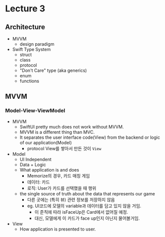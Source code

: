 # Lecture 3

## Architecture

- MVVM
  - design paradigm
- Swift Type System
  - struct
  - class
  - protocol
  - "Don't Care" type (aka generics)
  - enum
  - functions

## MVVM

### Model-View-ViewModel
- MVVM
  - SwiftUI pretty much does not work without MVVM.
  - MVVM is a different thing than MVC.
  - It separates the user interface code(View) from the backend or logic of our application(Model)
    - protocol View를 쌓아서 만든 것이 `View`
- Model
  - UI Independent
  - Data + Logic
  - What application is and does
    - Memorize의 경우, 카드 매칭 게임
    - 데이터: 카드
    - 로직: User가 카드를 선택했을 때 행위
  - the single source of truth about the data that represents our game
    - 다른 곳에는 (특히 뷰) 관련 정보를 저장하지 않음
    - eg. UI코드에 모델의 variable과 데이터를 담고 있지 않을 거임.
      - 이 준칙에 따라 isFaceUp은 Card에서 없어질 예정.
      - 대신, 모델에게 이 카드가 face up인지 아닌지 물어볼거임.
- View
  - How application is presented to user.